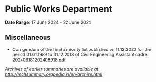 # Public Works Department

**Date Range**: 17 June 2024 - 22 June 2024


## Miscellaneous
- Corrigendum of the final seniority list published on 11.12.2020 for the period 01.01.1989 to 31.12.2018 of Civil Engineering Assistant cadre.\
  [202406181202408918.pdf](https://gr.maharashtra.gov.in/Site/Upload/Government%20Resolutions/English/202406181202408918.pdf)


*Archives of earlier summaries are available at http://mahsummary.orgpedia.in/en/archive.html*
